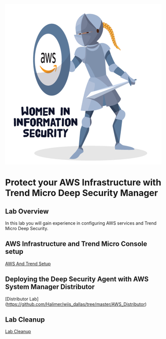 ![](images/WIIS_Sticker_Final.PNG)
# Protect your AWS Infrastructure with Trend Micro Deep Security Manager


## Lab Overview
In this lab you will gain experience in configuring AWS services and Trend Micro Deep Security.

## AWS Infrastructure and Trend Micro Console setup
[AWS And Trend Setup](https://github.com/Halimer/wiis_dallas/tree/master/AWS_Lab_Setup)

## Deploying the Deep Security Agent with AWS System Manager Distributor

[Distributor Lab] (https://github.com/Halimer/wiis_dallas/tree/master/AWS_Distributor)

## Lab Cleanup 
[Lab Cleanup](https://github.com/Halimer/wiis_dallas/tree/master/AWS_Lab_Cleanup)
